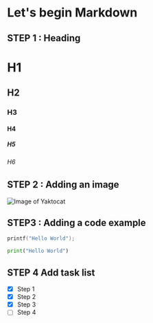 # Let's begin Markdown
## STEP 1 : Heading
# H1
## H2
### H3
#### H4
##### H5
###### H6
## STEP 2 : Adding an image
![Image of Yaktocat](https://octodex.github.com/images/yaktocat.png)
## STEP3 : Adding a code example
``` C
printf("Hello World");
```
``` python
print("Hello World")
```
## STEP 4 Add task list
- [x] Step 1
- [x] Step 2
- [x] Step 3
- [ ] Step 4

